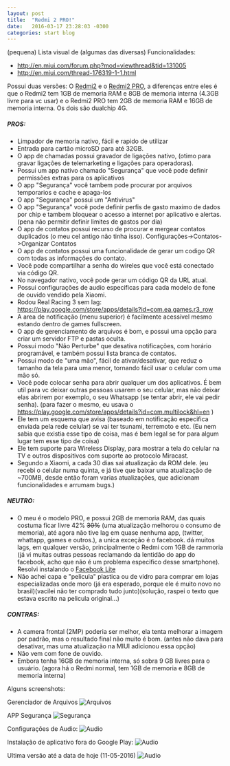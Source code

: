 ```yaml
---
layout: post
title:  "Redmi 2 PRO!"
date:   2016-03-17 23:28:03 -0300
categories: start blog
---
```


(pequena) Lista visual de (algumas das diversas) Funcionalidades:

* http://en.miui.com/forum.php?mod=viewthread&tid=131005
* http://en.miui.com/thread-176319-1-1.html

Possui duas versões: O [Redmi2](http://br.mi.com/redmi2) e o [Redmi2 PRO](http://br.mi.com/redmi2-pro), a diferenças entre eles é que o Redmi2 tem 1GB de memoria RAM e 8GB de memoria interna (4.3GB livre para vc usar) e o Redmi2 PRO tem 2GB de memoria RAM e 16GB de memoria interna. Os dois são dualchip 4G.

##### PROS:

* Limpador de memoria nativo, fácil e rapido de utilizar 
* Entrada para cartão microSD para até 32GB.
* O app de chamadas possui gravador de ligações nativo, (otimo para gravar ligações de telemarketing e ligações para operadoras).
* Possui um app nativo chamado "Segurança" que você pode definir permissões extras para os aplicativos
* O app "Segurança" você tambem pode procurar por arquivos temporarios e cache e apaga-los
* O app "Segurança" possui um "Antivirus"
* O app "Segurança" você pode definir perfis de gasto maximo de dados por chip e tambem bloquear o acesso a internet por aplicativo e alertas. (pena não permitir definir limites de gastos por dia)
* O app de contatos possui recurso de procurar e mergear contatos duplicados (o meu cel antigo não tinha isso). Configurações->Contatos->Organizar Contatos
* O app de contatos possui uma funcionalidade de gerar um codigo QR com todas as informações do contato.
* Você pode compartilhar a senha do wireles que você está conectado via código QR.
* No navegador nativo, você pode gerar um código QR da URL atual.
* Possui configurações de audio especificas para cada modelo de fone de ouvido vendido pela Xiaomi.
* Rodou Real Racing 3 sem lag: https://play.google.com/store/apps/details?id=com.ea.games.r3_row
* A area de notificação (menu superior) é facilmente acessível mesmo estando dentro de games fullscreen.
* O app de gerenciamento de arquivos é bom, e possui uma opção para criar um servidor FTP e pastas oculta.
* Possui modo "Não Perturbe" que desativa notificações, com horário programável, e também possui lista branca de contatos.
* Possui modo de "uma mão", fácil de ativar/desativar, que reduz o tamanho da tela para uma menor, tornando fácil usar o celular com uma mão só.
* Você pode colocar senha para abrir qualquer um dos aplicativos. É bem util para vc deixar outras pessoas usarem o seu celular, mas não deixar elas abrirem por exemplo, o seu Whatsapp (se tentar abrir, ele vai pedir senha). (para fazer o mesmo, eu usava o https://play.google.com/store/apps/details?id=com.multilock&hl=en )
* Ele tem um esquema que avisa (baseado em notificação especifica enviada pela rede celular) se vai ter tsunami, terremoto e etc. (Eu nem sabia que existia esse tipo de coisa, mas é bem legal se for para algum lugar tem esse tipo de coisa)
* Ele tem suporte para Wireless Display, para mostrar a tela do celular na TV e outros dispositivos com suporte ao protocolo Miracast.
* Segundo a Xiaomi, a cada 30 dias sai atualização da ROM dele. (eu recebi o celular numa quinta, e já tive que baixar uma atualização de ~700MB, desde então foram varias atualizações, que adicionam funcionalidades e arrumam bugs.)


##### NEUTRO:
* O meu é o modelo PRO, e possui 2GB de memoria RAM, das quais costuma ficar livre 42% ~~30%~~ (uma atualização melhorou o consumo de memoria), até agora não tive lag em quase nenhuma app, (twitter, whattapp, games e outros.), a unica exceção é o facebook. dá muitos lags, em qualquer versão, principalmente o Redmi com 1GB de rammoria
(já vi muitas outras pessoas reclamando da lentidão do app do facebook, acho que não é um problema especifico desse smartphone). Resolvi instalando o [Facebook Lite ](https://play.google.com/store/apps/details?id=com.facebook.lite)
* Não achei capa e "pelicula" plastica ou de vidro para comprar em lojas especializadas onde moro (já era esperado, porque ele é muito novo no brasil)(vacilei não ter comprado tudo junto)(solução, raspei o texto que estava escrito na pelicula original...)


##### CONTRAS:
* A camera frontal (2MP) poderia ser melhor, ela tenta melhorar a imagem por padrão, mas o resultado final não muito é bom. (antes não dava para desativar, mas uma atualização na MIUI adicionou essa opção) 
* Não vem com fone de ouvido.
* Embora tenha 16GB de memoria interna, só sobra 9 GB livres para o usuário. (agora há o Redmi normal, tem 1GB de memoria e 8GB de memoria interna)

Alguns screenshots:

Gerenciador de Arquivos
![Arquivos](https://cloud.githubusercontent.com/assets/807599/8964782/f5a5adf6-35fd-11e5-87ab-c651e5a1fc51.png)

APP Segurança 
![Segurança](https://cloud.githubusercontent.com/assets/807599/8964785/f9fd4a58-35fd-11e5-8e1b-97a7759785ae.png)

Configurações de Audio: 
![Audio](https://cloud.githubusercontent.com/assets/807599/8964798/06ebbe16-35fe-11e5-8989-14b6208a4912.png)

Instalação de aplicativo fora do Google Play:
![Audio](https://cloud.githubusercontent.com/assets/807599/8964788/fee2db6e-35fd-11e5-8dd1-c14784a599f0.png)

Ultima versão até a data de hoje (11-05-2016)
![Audio](http://i.imgur.com/xDfHBpR.png)




